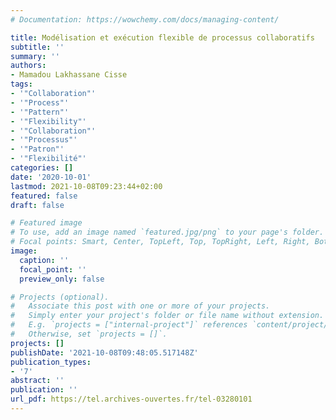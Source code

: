 ```yaml
---
# Documentation: https://wowchemy.com/docs/managing-content/

title: Modélisation et exécution flexible de processus collaboratifs
subtitle: ''
summary: ''
authors:
- Mamadou Lakhassane Cisse
tags:
- '"Collaboration"'
- '"Process"'
- '"Pattern"'
- '"Flexibility"'
- '"Collaboration"'
- '"Processus"'
- '"Patron"'
- '"Flexibilité"'
categories: []
date: '2020-10-01'
lastmod: 2021-10-08T09:23:44+02:00
featured: false
draft: false

# Featured image
# To use, add an image named `featured.jpg/png` to your page's folder.
# Focal points: Smart, Center, TopLeft, Top, TopRight, Left, Right, BottomLeft, Bottom, BottomRight.
image:
  caption: ''
  focal_point: ''
  preview_only: false

# Projects (optional).
#   Associate this post with one or more of your projects.
#   Simply enter your project's folder or file name without extension.
#   E.g. `projects = ["internal-project"]` references `content/project/deep-learning/index.md`.
#   Otherwise, set `projects = []`.
projects: []
publishDate: '2021-10-08T09:48:05.517148Z'
publication_types:
- '7'
abstract: ''
publication: ''
url_pdf: https://tel.archives-ouvertes.fr/tel-03280101
---
```

